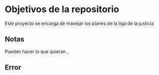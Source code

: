 # Objetivos de la repositorio

Este proyecto se encarga de manejar los planes de la liga de la justicia


## Notas
Pueden hacer lo que quieran...

## Error
